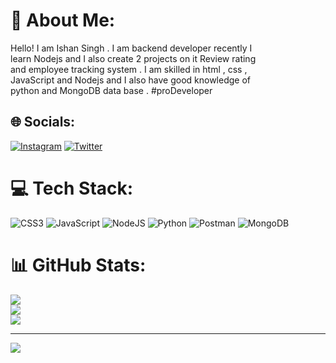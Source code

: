 # 💫 About Me:
Hello! I am Ishan Singh . I am backend developer recently I <br>learn Nodejs and I also create 2 projects on it Review rating<br>and employee tracking system . I am skilled in html , css , <br>JavaScript and Nodejs and I also have good knowledge of <br>python and MongoDB data base . #proDeveloper


## 🌐 Socials:
[![Instagram](https://img.shields.io/badge/Instagram-%23E4405F.svg?logo=Instagram&logoColor=white)](https://instagram.com/wtf_akshandra) [![Twitter](https://img.shields.io/badge/Twitter-%231DA1F2.svg?logo=Twitter&logoColor=white)](https://twitter.com/IshanSingh_44) 

# 💻 Tech Stack:
![CSS3](https://img.shields.io/badge/css3-%231572B6.svg?style=for-the-badge&logo=css3&logoColor=white) ![JavaScript](https://img.shields.io/badge/javascript-%23323330.svg?style=for-the-badge&logo=javascript&logoColor=%23F7DF1E) ![NodeJS](https://img.shields.io/badge/node.js-6DA55F?style=for-the-badge&logo=node.js&logoColor=white) ![Python](https://img.shields.io/badge/python-3670A0?style=for-the-badge&logo=python&logoColor=ffdd54) ![Postman](https://img.shields.io/badge/Postman-FF6C37?style=for-the-badge&logo=postman&logoColor=white) ![MongoDB](https://img.shields.io/badge/MongoDB-%234ea94b.svg?style=for-the-badge&logo=mongodb&logoColor=white)
# 📊 GitHub Stats:
![](https://github-readme-stats.vercel.app/api?username=ishansingh1010&theme=dark&hide_border=true&include_all_commits=true&count_private=false)<br/>
![](https://github-readme-streak-stats.herokuapp.com/?user=ishansingh1010&theme=dark&hide_border=true)<br/>
![](https://github-readme-stats.vercel.app/api/top-langs/?username=ishansingh1010&theme=dark&hide_border=true&include_all_commits=true&count_private=false&layout=compact)

---
[![](https://visitcount.itsvg.in/api?id=ishansingh1010&icon=0&color=0)](https://visitcount.itsvg.in)

<!-- Proudly created with GPRM ( https://gprm.itsvg.in ) -->
